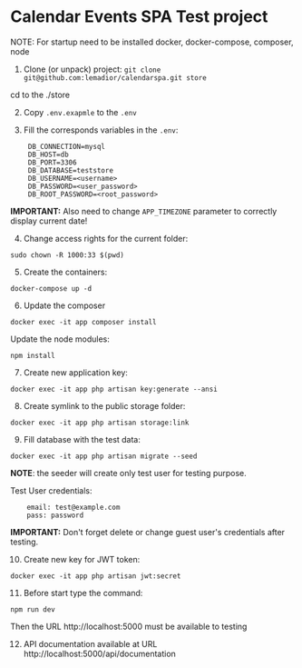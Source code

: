 # Calendar Events SPA Test project

NOTE: For startup need to be installed docker, docker-compose, composer, node

1. Clone (or unpack) project:
```git clone git@github.com:lemadior/calendarspa.git store```

cd to the ./store

2. Copy ```.env.exapmle``` to the ```.env```

3. Fill the corresponds variables in the ```.env```:

        DB_CONNECTION=mysql
        DB_HOST=db
        DB_PORT=3306
        DB_DATABASE=teststore
        DB_USERNAME=<username>
        DB_PASSWORD=<user_password>
        DB_ROOT_PASSWORD=<root_password>

**IMPORTANT:** Also need to change ```APP_TIMEZONE``` parameter to correctly display current date!

4. Change access rights for the current folder:

```sudo chown -R 1000:33 $(pwd)```

5. Create the containers:

```docker-compose up -d```

6. Update the composer

```docker exec -it app composer install```

Update the node modules:

```npm install```

7. Create new application key:

```docker exec -it app php artisan key:generate --ansi```

8. Create symlink to the public storage folder:

```docker exec -it app php artisan storage:link ```

9. Fill database with the test data:

```docker exec -it app php artisan migrate --seed```

**NOTE**: the seeder will create only test user for testing purpose.

Test User credentials:

        email: test@example.com
        pass: password

**IMPORTANT:** Don't forget delete or change guest user's credentials after testing.

10.  Create new key for JWT token:

```docker exec -it app php artisan jwt:secret```

11. Before start type the command:

```npm run dev```

Then the URL http://localhost:5000 must be available to testing

12. API documentation available at URL http://localhost:5000/api/documentation
